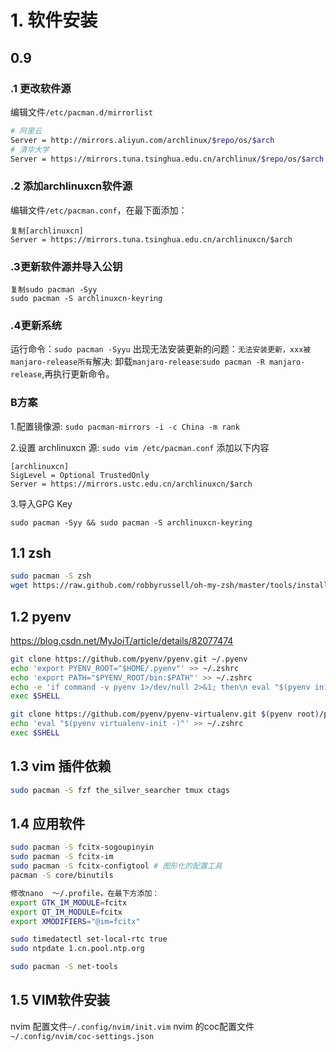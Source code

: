 # 1. 软件安装

## 0.9

### .1 更改软件源

编辑文件`/etc/pacman.d/mirrorlist `

```bash
# 阿里云
Server = http://mirrors.aliyun.com/archlinux/$repo/os/$arch
# 清华大学
Server = https://mirrors.tuna.tsinghua.edu.cn/archlinux/$repo/os/$arch
```

### .2 添加archlinuxcn软件源

编辑文件`/etc/pacman.conf`，在最下面添加：

```
复制[archlinuxcn]
Server = https://mirrors.tuna.tsinghua.edu.cn/archlinuxcn/$arch
```

### .3更新软件源并导入公钥

```
复制sudo pacman -Syy
sudo pacman -S archlinuxcn-keyring
```

### .4更新系统

运行命令：`sudo pacman -Syyu`
出现无法安装更新的问题：`无法安装更新，xxx被manjaro-release所有`解决:
卸载`manjaro-release`:`sudo pacman -R manjaro-release`,再执行更新命令。



### B方案

  1.配置镜像源:
 `sudo pacman-mirrors -i -c China -m rank`

2.设置 archlinuxcn 源:
    `sudo vim /etc/pacman.conf`
    添加以下内容

   ```
[archlinuxcn]
SigLevel = Optional TrustedOnly
Server = https://mirrors.ustc.edu.cn/archlinuxcn/$arch

   ```

3.导入GPG Key

```
sudo pacman -Syy && sudo pacman -S archlinuxcn-keyring
```

## 1.1 zsh

```bash
sudo pacman -S zsh
wget https://raw.github.com/robbyrussell/oh-my-zsh/master/tools/install.sh -O - | sh
```



## 1.2 pyenv

<https://blog.csdn.net/MyJoiT/article/details/82077474> 

```bash
git clone https://github.com/pyenv/pyenv.git ~/.pyenv
echo 'export PYENV_ROOT="$HOME/.pyenv"' >> ~/.zshrc
echo 'export PATH="$PYENV_ROOT/bin:$PATH"' >> ~/.zshrc
echo -e 'if command -v pyenv 1>/dev/null 2>&1; then\n eval "$(pyenv init -)"\nfi' >> ~/.zshrc
exec $SHELL

git clone https://github.com/pyenv/pyenv-virtualenv.git $(pyenv root)/plugins/pyenv-virtualenv
echo 'eval "$(pyenv virtualenv-init -)"' >> ~/.zshrc
exec $SHELL
```

## 1.3 vim 插件依赖

```bash
sudo pacman -S fzf the_silver_searcher tmux ctags
```

## 1.4  应用软件
```bash
sudo pacman -S fcitx-sogoupinyin
sudo pacman -S fcitx-im
sudo pacman -S fcitx-configtool # 图形化的配置工具
pacman -S core/binutils

修改nano  ～/.profile，在最下方添加：
export GTK_IM_MODULE=fcitx
export QT_IM_MODULE=fcitx
export XMODIFIERS="@im=fcitx"

sudo timedatectl set-local-rtc true
sudo ntpdate 1.cn.pool.ntp.org

sudo pacman -S net-tools
```

## 1.5 VIM软件安装

nvim 配置文件`~/.config/nvim/init.vim`
nvim 的coc配置文件`~/.config/nvim/coc-settings.json`
